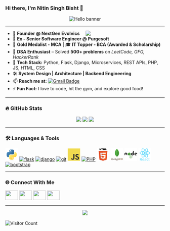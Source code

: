 ### Hi there, I'm Nitin Singh Bisht 👋
<p align="center">
  <img src="https://user-images.githubusercontent.com/77008381/145186736-1d1a4508-60a3-4169-acb7-ede41a7c85d6.png" alt="Hello banner">
</p>

---

<img align="right" src="https://media.giphy.com/media/qgQUggAC3Pfv687qPC/giphy.gif" width="250" />

- 🚀 **Founder @ NextGen Evolvics** 
- 💼 **Ex - Senior Software Engineer @ Purgesoft**
- 🥇 **Gold Medalist - MCA** | 🎓 **IT Topper - BCA (Awarded & Scholarship)**  
- 🧠 **DSA Enthusiast** – Solved **500+ problems** on *LeetCode, GFG, HackerRank*
- 🧰 **Tech Stack:** Python, Flask, Django, Microservices, REST APIs, PHP, JS, HTML, CSS
- 🛠️ **System Design | Architecture | Backend Engineering**
- 📫 **Reach me at:** [![Gmail Badge](https://img.shields.io/badge/-Gmail-c14438?style=flat-square&logo=Gmail&logoColor=white&link=mailto:nitin001.singh@gmail.com)](mailto:nitin001.singh@gmail.com)
- ⚡ **Fun Fact:** I love to code, hit the gym, and explore good food!

---

### 🔥 GitHub Stats

<p align="center">
  <img src="https://github-readme-stats.vercel.app/api?username=nitin001singh&show_icons=true&theme=tokyonight" />
  <img src="https://github-readme-streak-stats.herokuapp.com/?user=nitin001singh&theme=tokyonight" />
  <img src="https://github-readme-stats.vercel.app/api/top-langs/?username=nitin001singh&layout=compact&theme=tokyonight" />
</p>

---

### 🛠️ Languages & Tools

<p align="left">
  <a href="https://www.python.org" target="_blank"><img src="https://raw.githubusercontent.com/devicons/devicon/master/icons/python/python-original.svg" alt="python" width="40" height="40"/></a>
  <a href="https://flask.palletsprojects.com/" target="_blank"><img src="https://www.vectorlogo.zone/logos/pocoo_flask/pocoo_flask-icon.svg" alt="flask" width="40" height="40"/></a>
  <a href="https://www.djangoproject.com/" target="_blank"><img src="https://www.vectorlogo.zone/logos/djangoproject/djangoproject-icon.svg" alt="django" width="40" height="40"/></a>
  <a href="https://git-scm.com/" target="_blank"><img src="https://www.vectorlogo.zone/logos/git-scm/git-scm-icon.svg" alt="git" width="40" height="40"/></a>
  <a href="https://developer.mozilla.org/en-US/docs/Web/JavaScript" target="_blank"><img src="https://raw.githubusercontent.com/devicons/devicon/master/icons/javascript/javascript-original.svg" alt="javascript" width="40" height="40"/></a>
  <a href="https://www.php.net/" target="_blank"><img src="https://www.php.net/images/logos/php-logo-white.svg" alt="PHP" width="40" height="40"/></a>
  <a href="https://www.w3.org/html/" target="_blank"><img src="https://raw.githubusercontent.com/devicons/devicon/master/icons/html5/html5-original-wordmark.svg" alt="html5" width="40" height="40"/></a>
  <a href="https://www.mongodb.com/" target="_blank"><img src="https://raw.githubusercontent.com/devicons/devicon/master/icons/mongodb/mongodb-original-wordmark.svg" alt="mongodb" width="40" height="40"/></a>
  <a href="https://nodejs.org" target="_blank"><img src="https://raw.githubusercontent.com/devicons/devicon/master/icons/nodejs/nodejs-original-wordmark.svg" alt="nodejs" width="40" height="40"/></a>
  <a href="https://reactjs.org/" target="_blank"><img src="https://raw.githubusercontent.com/devicons/devicon/master/icons/react/react-original-wordmark.svg" alt="react" width="40" height="40"/></a>
  <a href="https://getbootstrap.com" target="_blank"><img src="https://img.icons8.com/color/bootstrap.png" alt="bootstrap" width="40" height="40"/></a>
</p>

---

### 🌐 Connect With Me

<p align="left">
  <a href="https://www.linkedin.com/in/nitin-singh-bisht-460873139/" target="_blank"><img src="https://raw.githubusercontent.com/rahuldkjain/github-profile-readme-generator/master/src/images/icons/Social/linked-in-alt.svg" height="30" width="40" /></a>
  <a href="https://leetcode.com/u/user8733qZ/" target="_blank"><img src="https://raw.githubusercontent.com/rahuldkjain/github-profile-readme-generator/master/src/images/icons/Social/leet-code.svg" height="30" width="40" /></a>
  <a href="https://www.hackerrank.com/profile/nitin001_singh" target="_blank"><img src="https://raw.githubusercontent.com/rahuldkjain/github-profile-readme-generator/master/src/images/icons/Social/hackerrank.svg" height="30" width="40" /></a>
  <a href="https://www.geeksforgeeks.org/user/nitin00e6aq/" target="_blank"><img src="https://raw.githubusercontent.com/rahuldkjain/github-profile-readme-generator/master/src/images/icons/Social/geeks-for-geeks.svg" height="30" width="40" /></a>
</p>

---

<p align="center">
  <img src="https://readme-typing-svg.herokuapp.com?font=Fira+Code&weight=500&size=24&duration=4000&pause=1000&color=38C2FF&center=true&width=435&lines=Keep+Learning+%E2%9C%85;Keep+Building+%F0%9F%94%A7;Keep+Growing+%F0%9F%8C%B1"/>
</p>

![Visitor Count](https://komarev.com/ghpvc/?username=nitin001singh&style=flat-square&color=blue)
